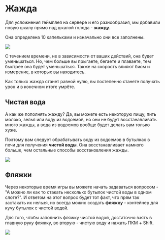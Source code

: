 # Жажда

Для усложнения геймплея на сервере и его разнообразия, мы добавили новую шкалу прямо над шкалой голода - **жажду**.

Она определена 10 капельками и изначально они все заполнены. 

![](https://i.imgur.com/xviEtx1.png)

С течением времени, не в зависимости от ваших действий, она будет уменьшаться. Но, чем больше вы прыгаете, бегаете и плаваете, тем быстрее она будет уменьшаться. Также на скорость влияют биом и измерение, в которых вы находитесь.

Как только жажда станет равной нулю, вы постепенно станете получать урон и в конечном итоге умрёте.

## Чистая вода

А как же пополнять жажду? Да, вы можете есть некоторую пищу, пить молоко, зелья или воду из водоемов, но они не будут восстанавливать много жажды, а вода из водоемов вообще будет делать вам только хуже.

Поэтому вам следует обрабатывать воду из водоемов в бутылках в печи для получения **чистой воды**. Она восстанавливает намного больше, чем остальные способы восстановления жажды.

![](https://i.imgur.com/e9GS8Ro.png)

## Фляжки

Через некоторые время игры вы можете начать задаваться вопросом - "А можно ли как то стакать несколько бутылок чистой воды в одном слоте?". И ответом на этот вопрос будет тот факт, что прям так застакать их нельзя, но всегда можно создать **фляжку** - контейнер для кучу бутылок с чистой водой. 

Для того, чтобы заполнить фляжку чистой водой, достаточно взять в главную руку фляжку, во вторую - чистую воду и нажать ПКМ + Shift.

![](https://i.imgur.com/7rEuVGB.png)
